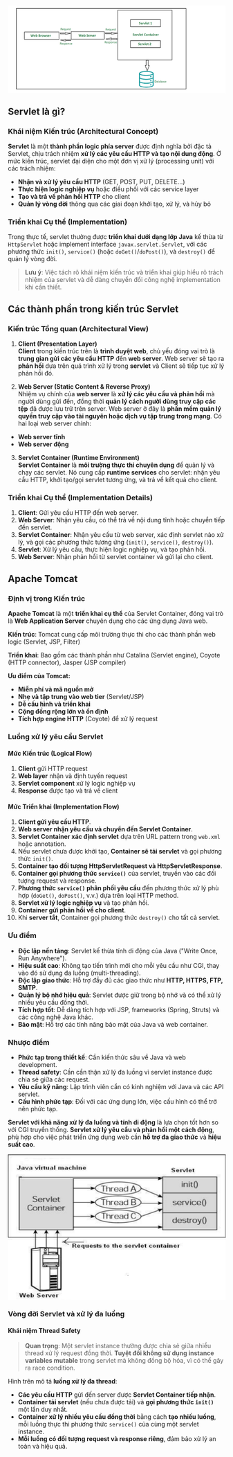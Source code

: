 <img alt="architecture" style="display: block; margin: auto;" src="./imgs/architecture.png"/>

## **Servlet là gì?**

### **Khái niệm Kiến trúc (Architectural Concept)**

**Servlet** là một **thành phần logic phía server** được định nghĩa bởi đặc tả Servlet, chịu trách nhiệm **xử lý các yêu cầu HTTP và tạo nội dung động**. Ở mức kiến trúc, servlet đại diện cho một đơn vị xử lý (processing unit) với các trách nhiệm:

-   **Nhận và xử lý yêu cầu HTTP** (GET, POST, PUT, DELETE...)
-   **Thực hiện logic nghiệp vụ** hoặc điều phối với các service layer
-   **Tạo và trả về phản hồi HTTP** cho client
-   **Quản lý vòng đời** thông qua các giai đoạn khởi tạo, xử lý, và hủy bỏ

### **Triển khai Cụ thể (Implementation)**

Trong thực tế, servlet thường được **triển khai dưới dạng lớp Java** kế thừa từ `HttpServlet` hoặc implement interface `javax.servlet.Servlet`, với các phương thức `init()`, `service()` (hoặc `doGet()`/`doPost()`), và `destroy()` để quản lý vòng đời.

> **Lưu ý**: Việc tách rõ khái niệm kiến trúc và triển khai giúp hiểu rõ trách nhiệm của servlet và dễ dàng chuyển đổi công nghệ implementation khi cần thiết.

## **Các thành phần trong kiến trúc Servlet**

### **Kiến trúc Tổng quan (Architectural View)**

1. **Client (Presentation Layer)**  
   **Client** trong kiến trúc trên là **trình duyệt web**, chủ yếu đóng vai trò là **trung gian gửi các yêu cầu HTTP** đến **web server**. Web server sẽ tạo ra **phản hồi** dựa trên quá trình xử lý trong **servlet** và Client sẽ tiếp tục xử lý phản hồi đó.

2. **Web Server (Static Content & Reverse Proxy)**  
   Nhiệm vụ chính của **web server** là **xử lý các yêu cầu và phản hồi** mà người dùng gửi đến, đồng thời **quản lý cách người dùng truy cập các tệp** đã được lưu trữ trên server. Web server ở đây là **phần mềm quản lý quyền truy cập vào tài nguyên hoặc dịch vụ tập trung trong mạng**. Có hai loại web server chính:

-   **Web server tĩnh**
-   **Web server động**

3. **Servlet Container (Runtime Environment)**  
   **Servlet Container** là **môi trường thực thi chuyên dụng** để quản lý và chạy các servlet. Nó cung cấp **runtime services** cho servlet: nhận yêu cầu HTTP, khởi tạo/gọi servlet tương ứng, và trả về kết quả cho client.

### **Triển khai Cụ thể (Implementation Details)**

1. **Client**: Gửi yêu cầu HTTP đến web server.
2. **Web Server**: Nhận yêu cầu, có thể trả về nội dung tĩnh hoặc chuyển tiếp đến servlet.
3. **Servlet Container**: Nhận yêu cầu từ web server, xác định servlet nào xử lý, và gọi các phương thức tương ứng (`init()`, `service()`, `destroy()`).
4. **Servlet**: Xử lý yêu cầu, thực hiện logic nghiệp vụ, và tạo phản hồi.
5. **Web Server**: Nhận phản hồi từ servlet container và gửi lại cho client.

## **Apache Tomcat**

### **Định vị trong Kiến trúc**

**Apache Tomcat** là một **triển khai cụ thể** của Servlet Container, đóng vai trò là **Web Application Server** chuyên dụng cho các ứng dụng Java web.

**Kiến trúc**: Tomcat cung cấp môi trường thực thi cho các thành phần web logic (Servlet, JSP, Filter)

**Triển khai**: Bao gồm các thành phần như Catalina (Servlet engine), Coyote (HTTP connector), Jasper (JSP compiler)

**Ưu điểm của Tomcat:**

-   **Miễn phí và mã nguồn mở**
-   **Nhẹ và tập trung vào web tier** (Servlet/JSP)
-   **Dễ cấu hình và triển khai**
-   **Cộng đồng rộng lớn và ổn định**
-   **Tích hợp engine HTTP** (Coyote) để xử lý request

### **Luồng xử lý yêu cầu Servlet**

#### **Mức Kiến trúc (Logical Flow)**

1. **Client** gửi HTTP request
2. **Web layer** nhận và định tuyến request
3. **Servlet component** xử lý logic nghiệp vụ
4. **Response** được tạo và trả về client

#### **Mức Triển khai (Implementation Flow)**

1. **Client gửi yêu cầu HTTP**.
2. **Web server nhận yêu cầu và chuyển đến Servlet Container**.
3. **Servlet Container xác định servlet** dựa trên URL pattern trong `web.xml` hoặc annotation.
4. Nếu servlet chưa được khởi tạo, **Container sẽ tải servlet** và gọi phương thức `init()`.
5. **Container tạo đối tượng HttpServletRequest và HttpServletResponse**.
6. **Container gọi phương thức `service()`** của servlet, truyền vào các đối tượng request và response.
7. **Phương thức `service()` phân phối yêu cầu** đến phương thức xử lý phù hợp (`doGet()`, `doPost()`, v.v.) dựa trên loại HTTP method.
8. **Servlet xử lý logic nghiệp vụ** và tạo phản hồi.
9. **Container gửi phản hồi về cho client**.
10. Khi **server tắt**, Container gọi phương thức `destroy()` cho tất cả servlet.

### **Ưu điểm**

-   **Độc lập nền tảng**: Servlet kế thừa tính di động của Java ("Write Once, Run Anywhere").
-   **Hiệu suất cao**: Không tạo tiến trình mới cho mỗi yêu cầu như CGI, thay vào đó sử dụng đa luồng (multi-threading).
-   **Độc lập giao thức**: Hỗ trợ đầy đủ các giao thức như **HTTP, HTTPS, FTP, SMTP**.
-   **Quản lý bộ nhớ hiệu quả**: Servlet được giữ trong bộ nhớ và có thể xử lý nhiều yêu cầu đồng thời.
-   **Tích hợp tốt**: Dễ dàng tích hợp với JSP, frameworks (Spring, Struts) và các công nghệ Java khác.
-   **Bảo mật**: Hỗ trợ các tính năng bảo mật của Java và web container.

### **Nhược điểm**

-   **Phức tạp trong thiết kế**: Cần kiến thức sâu về Java và web development.
-   **Thread safety**: Cần cẩn thận xử lý đa luồng vì servlet instance được chia sẻ giữa các request.
-   **Yêu cầu kỹ năng**: Lập trình viên cần có kinh nghiệm với Java và các API servlet.
-   **Cấu hình phức tạp**: Đối với các ứng dụng lớn, việc cấu hình có thể trở nên phức tạp.

**Servlet với khả năng xử lý đa luồng và tính di động** là lựa chọn tốt hơn so với CGI truyền thống. **Servlet xử lý yêu cầu và phản hồi một cách động**, phù hợp cho việc phát triển ứng dụng web cần **hỗ trợ đa giao thức** và **hiệu suất cao**.

<img alt="architecture-thread" style="display: block; margin: auto;" src="./imgs/architecture-thread.png"/>

### **Vòng đời Servlet và xử lý đa luồng**

#### **Khái niệm Thread Safety**

> **Quan trọng**: Một servlet instance thường được chia sẻ giữa nhiều thread xử lý request đồng thời. **Tuyệt đối không sử dụng instance variables mutable** trong servlet mà không đồng bộ hóa, vì có thể gây ra race condition.

Hình trên mô tả **luồng xử lý đa thread**:

-   **Các yêu cầu HTTP** gửi đến server được **Servlet Container tiếp nhận**.
-   **Container tải servlet** (nếu chưa được tải) và **gọi phương thức `init()`** một lần duy nhất.
-   **Container xử lý nhiều yêu cầu đồng thời** bằng cách **tạo nhiều luồng**, mỗi luồng thực thi phương thức `service()` của cùng một servlet instance.
-   **Mỗi luồng có đối tượng request và response riêng**, đảm bảo xử lý an toàn và hiệu quả.
